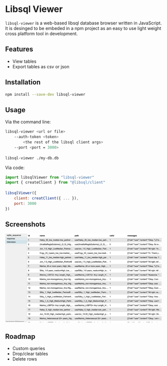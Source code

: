 # Libsql Viewer

`libsql-viewer` is a web-based libsql database browser written in JavaScript. It is desinged to be embeded in a npm project as an easy to use light weight cross platform tool in development.

## Features

* View tables
* Export tables as csv or json

## Installation

```bash
npm install --save-dev libsql-viewer
```

## Usage

Via the command line:
```bash
libsql-viewer <url or file>
    --auth-token <token>
        <the rest of the libsql client args>
    --port <port = 3000>

libsql-viewer ./my-db.db
```

Via code:
```js
import libsqlViewer from "libsql-viewer"
import { createClient } from "@libsql/client"

libsqlViewer({
    client: creatClient({ ... }),
    port: 3000
})
```

## Screenshots

![](screenshots/screenshot.png)

## Roadmap

* Custom queries
* Drop/clear tables
* Delete rows

